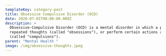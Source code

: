 ```yaml
---
templateKey: category-post
title: Obsessive Compulsive Disorder (OCD)
date: 2020-07-01T00:00:00.000Z
description: >
  Obsessive-Compulsive Disorder (OCD) is a mental disorder in which a person has
  repeated thoughts (called "obsessions"), or perform certain actions as rituals
  (called "compulsions").
parent: "Mental Health "
image: /img/obsessive-thoughts.jpeg
---
```

